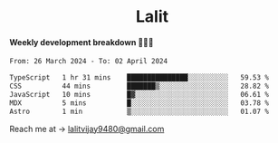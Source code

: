 <h1 align="center">Lalit</h1>

#### Weekly development breakdown 👨🏻‍💻
<!--START_SECTION:waka-->

```txt
From: 26 March 2024 - To: 02 April 2024

TypeScript   1 hr 31 mins    ███████████████░░░░░░░░░░   59.53 %
CSS          44 mins         ███████▒░░░░░░░░░░░░░░░░░   28.82 %
JavaScript   10 mins         █▓░░░░░░░░░░░░░░░░░░░░░░░   06.61 %
MDX          5 mins          █░░░░░░░░░░░░░░░░░░░░░░░░   03.78 %
Astro        1 min           ▒░░░░░░░░░░░░░░░░░░░░░░░░   01.07 %
```

<!--END_SECTION:waka-->

Reach me at → lalitvijay9480@gmail.com
